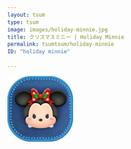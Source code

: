 ```yaml
---
layout: tsum
type: tsum
image: images/holiday-minnie.jpg
title: クリスマスミニー | Holiday Minnie
permalink: tsumtsum/holiday-minnie
ID: "holiday minnie"

---
```

<img class="ui image" src="../images/holiday-minnie.jpg">
